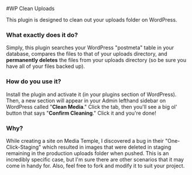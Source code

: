 #WP Clean Uploads

This plugin is designed to clean out your uploads folder on WordPress.

### What exactly does it do?
Simply, this plugin searches your WordPress "postmeta" table in your database, compares the files to that of your uploads directory, and **permanently deletes** the files from your uploads directory (so be sure you have all of your files backed up).

### How do you use it?
Install the plugin and activate it (in your plugins section of WordPress). Then, a new section will appear in your Admin lefthand sidebar on WordPress called "**Clean Media**." Click the tab, then you'll see a big ol' button that says "**Confirm Cleaning**." Click it and you're done!

### Why?
While creating a site on Media Temple, I discovered a bug in their "One-Click-Staging" which resulted in images that were deleted in staging remaining in the production uploads folder when pushed. This is an incredibly specific case, but I'm sure there are other scenarios that it may come in handy for. Also, feel free to fork and modify it to suit your project.